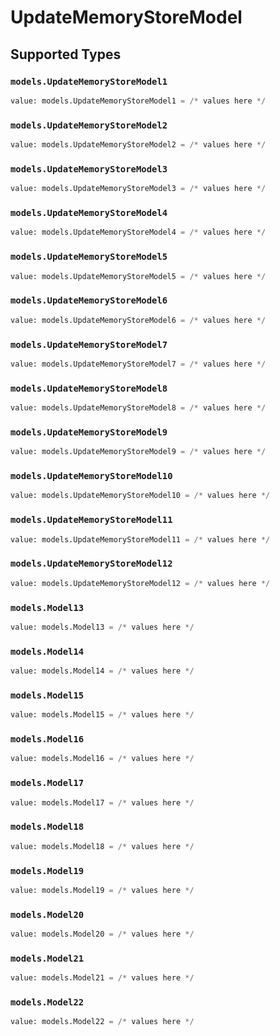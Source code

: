 # UpdateMemoryStoreModel


## Supported Types

### `models.UpdateMemoryStoreModel1`

```python
value: models.UpdateMemoryStoreModel1 = /* values here */
```

### `models.UpdateMemoryStoreModel2`

```python
value: models.UpdateMemoryStoreModel2 = /* values here */
```

### `models.UpdateMemoryStoreModel3`

```python
value: models.UpdateMemoryStoreModel3 = /* values here */
```

### `models.UpdateMemoryStoreModel4`

```python
value: models.UpdateMemoryStoreModel4 = /* values here */
```

### `models.UpdateMemoryStoreModel5`

```python
value: models.UpdateMemoryStoreModel5 = /* values here */
```

### `models.UpdateMemoryStoreModel6`

```python
value: models.UpdateMemoryStoreModel6 = /* values here */
```

### `models.UpdateMemoryStoreModel7`

```python
value: models.UpdateMemoryStoreModel7 = /* values here */
```

### `models.UpdateMemoryStoreModel8`

```python
value: models.UpdateMemoryStoreModel8 = /* values here */
```

### `models.UpdateMemoryStoreModel9`

```python
value: models.UpdateMemoryStoreModel9 = /* values here */
```

### `models.UpdateMemoryStoreModel10`

```python
value: models.UpdateMemoryStoreModel10 = /* values here */
```

### `models.UpdateMemoryStoreModel11`

```python
value: models.UpdateMemoryStoreModel11 = /* values here */
```

### `models.UpdateMemoryStoreModel12`

```python
value: models.UpdateMemoryStoreModel12 = /* values here */
```

### `models.Model13`

```python
value: models.Model13 = /* values here */
```

### `models.Model14`

```python
value: models.Model14 = /* values here */
```

### `models.Model15`

```python
value: models.Model15 = /* values here */
```

### `models.Model16`

```python
value: models.Model16 = /* values here */
```

### `models.Model17`

```python
value: models.Model17 = /* values here */
```

### `models.Model18`

```python
value: models.Model18 = /* values here */
```

### `models.Model19`

```python
value: models.Model19 = /* values here */
```

### `models.Model20`

```python
value: models.Model20 = /* values here */
```

### `models.Model21`

```python
value: models.Model21 = /* values here */
```

### `models.Model22`

```python
value: models.Model22 = /* values here */
```


